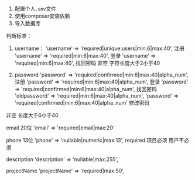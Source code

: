 1. 配置个人`.env`文件
2. 使用composer安装依赖
3. 导入数据库

判断标准：
1. username：
'username' => 'required|unique:users|min:6|max:40',   注册
'username' => 'required|min:6|max:40', 登录
'username' => 'required|min:6|max:40', 找回密码
非空 字符长度大于2小于40 

2. password
'password' => 'required|confirmed|min:6|max:40|alpha_num', 注册
'password' => 'required|min:6|max:40|alpha_num', 登录
'password' => 'required|confirmed|min:6|max:40|alpha_num', 找回密码
'oldpassword' => 'required|min:6|max:40|alpha_num',
'password' => 'required|confirmed|min:6|max:40|alpha_num' 修改密码
            
非空 长度大于6小于40 

email 20位
 'email' => 'required|email|max:20'
 
 phone 13位
 'phone' => 'nullable|numeric|max:13',
            required
            项目必须 用户不必须

description 
'description' => 'nullable|max:255',

projectName
'projectName' => 'required|max:50',

